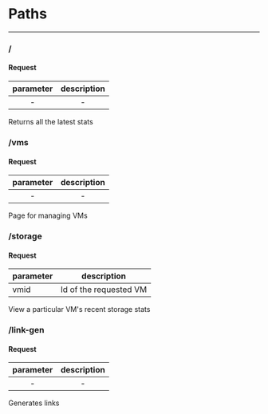 # Paths

---

### /

#### Request
parameter|description
:-:|:-:
-|-

Returns all the latest stats

### /vms

#### Request
parameter|description
:-:|:-:
-|-

Page for managing VMs

### /storage

#### Request
parameter|description
-|-
vmid|Id of the requested VM

View a particular VM's recent storage stats

### /link-gen

#### Request
parameter|description
:-:|:-:
-|-

Generates links